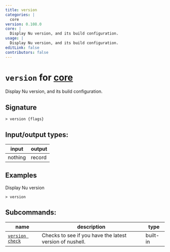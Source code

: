 ```yaml
---
title: version
categories: |
  core
version: 0.108.0
core: |
  Display Nu version, and its build configuration.
usage: |
  Display Nu version, and its build configuration.
editLink: false
contributors: false
---
```

<!-- This file is automatically generated. Please edit the command in https://github.com/nushell/nushell instead. -->

# `version` for [core](/commands/categories/core.md)

<div class='command-title'>Display Nu version, and its build configuration.</div>

## Signature

```> version {flags} ```


## Input/output types:

| input   | output |
| ------- | ------ |
| nothing | record |
## Examples

Display Nu version
```nu
> version

```


## Subcommands:

| name                                               | description                                              | type     |
| -------------------------------------------------- | -------------------------------------------------------- | -------- |
| [`version check`](/commands/docs/version_check.md) | Checks to see if you have the latest version of nushell. | built-in |